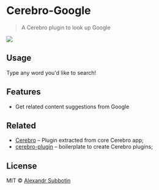 # Cerebro-Google

> A Cerebro plugin to look up Google

![](screenshot.png)

## Usage
Type any word you'd like to search!

## Features

* Get related content suggestions from Google

## Related

* [Cerebro](http://github.com/KELiON/cerebro) – Plugin extracted from core Cerebro app;
* [cerebro-plugin](http://github.com/KELiON/cerebro-plugin) – boilerplate to create Cerebro plugins;

## License

MIT © [Alexandr Subbotin](http://asubbotin.ru)